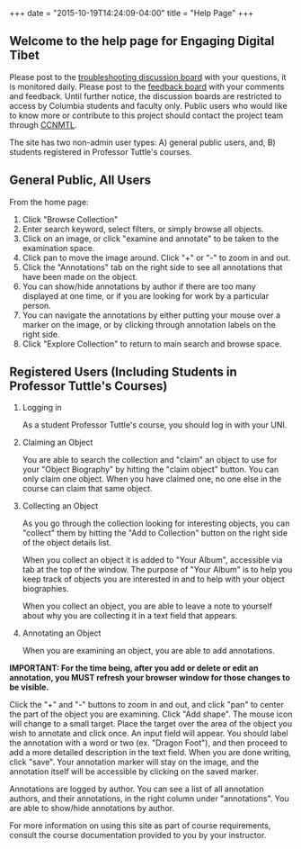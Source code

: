 +++
date = "2015-10-19T14:24:09-04:00"
title = "Help Page"
+++

## Welcome to the help page for Engaging Digital Tibet

Please post to the [troubleshooting discussion board](http://digitaltibet.wikispaces.columbia.edu/message/view/Discussion/6593987) with your questions, it is monitored daily. Please post to the [feedback board](http://digitaltibet.wikispaces.columbia.edu/message/view/Discussion/6593973) with your comments and feedback. Until further notice, the discussion boards are restricted to access by Columbia students and faculty only. Public users who would like to know more or contribute to this project should contact the project team through [CCNMTL](http://ccnmtl.columbia.edu/).

The site has two non-admin user types: A) general public users, and, B) students registered in Professor Tuttle's courses.

## General Public, All Users

From the home page:

1. Click "Browse Collection"
2. Enter search keyword, select filters, or simply browse all objects.
3. Click on an image, or click "examine and annotate" to be taken to the examination space.
4. Click pan to move the image around. Click "+" or "-" to zoom in and out.
5. Click the "Annotations" tab on the right side to see all annotations that have been made on the object.
6. You can show/hide annotations by author if there are too many displayed at one time, or if you are looking for work by a particular person.
7. You can navigate the annotations by either putting your mouse over a marker on the image, or by clicking through annotation labels on the right side.
8. Click "Explore Collection" to return to main search and browse space.

## Registered Users (Including Students in Professor Tuttle's Courses)

1. Logging in

    As a student Professor Tuttle's course, you should log in with your UNI.

2. Claiming an Object

    You are able to search the collection and "claim" an object to use for your "Object Biography" by hitting the "claim object" button. You can only claim one object. When you have claimed one, no one else in the course can claim that same object.

3. Collecting an Object

    As you go through the collection looking for interesting objects, you can "collect" them by hitting the "Add to Collection" button on the right side of the object details list.

    When you collect an object it is added to "Your Album", accessible via tab at the top of the window. The purpose of "Your Album" is to help you keep track of objects you are interested in and to help with your object biographies.

    When you collect an object, you are able to leave a note to yourself about why you are collecting it in a text field that appears.

4. Annotating an Object

    When you are examining an object, you are able to add annotations.

**IMPORTANT: For the time being, after you add or delete or edit an annotation, you MUST refresh your browser window for those changes to be visible.**

Click the "+" and "-" buttons to zoom in and out, and click "pan" to center the part of the object you are examining. Click "Add shape". The mouse icon will change to a small target. Place the target over the area of the object you wish to annotate and click once. An input field will appear. You should label the annotation with a word or two (ex. "Dragon Foot"), and then proceed to add a more detailed description in the text field. When you are done writing, click "save". Your annotation marker will stay on the image, and the annotation itself will be accessible by clicking on the saved marker.

Annotations are logged by author. You can see a list of all annotation authors, and their annotations, in the right column under "annotations". You are able to show/hide annotations by author.

For more information on using this site as part of course requirements, consult the course documentation provided to you by your instructor.
